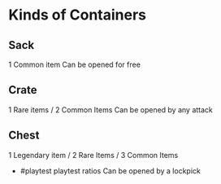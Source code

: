 # Kinds of Containers
## Sack
1 Common item
Can be opened for free
## Crate
1 Rare items / 2 Common Items
Can be opened by any attack

## Chest
1 Legendary item / 2 Rare Items / 3 Common Items  
* #playtest playtest ratios
Can be opened by a lockpick



